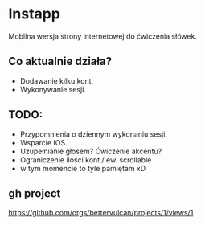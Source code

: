 # Instapp

Mobilna wersja strony internetowej do ćwiczenia słówek.

## Co aktualnie działa?

- Dodawanie kilku kont.
- Wykonywanie sesji.

## TODO:

- Przypomnienia o dziennym wykonaniu sesji.
- Wsparcie IOS.
- Uzupełnianie głosem? Ćwiczenie akcentu?
- Ograniczenie ilości kont / ew. scrollable
- w tym momencie to tyle pamiętam xD

## gh project
https://github.com/orgs/bettervulcan/projects/1/views/1
